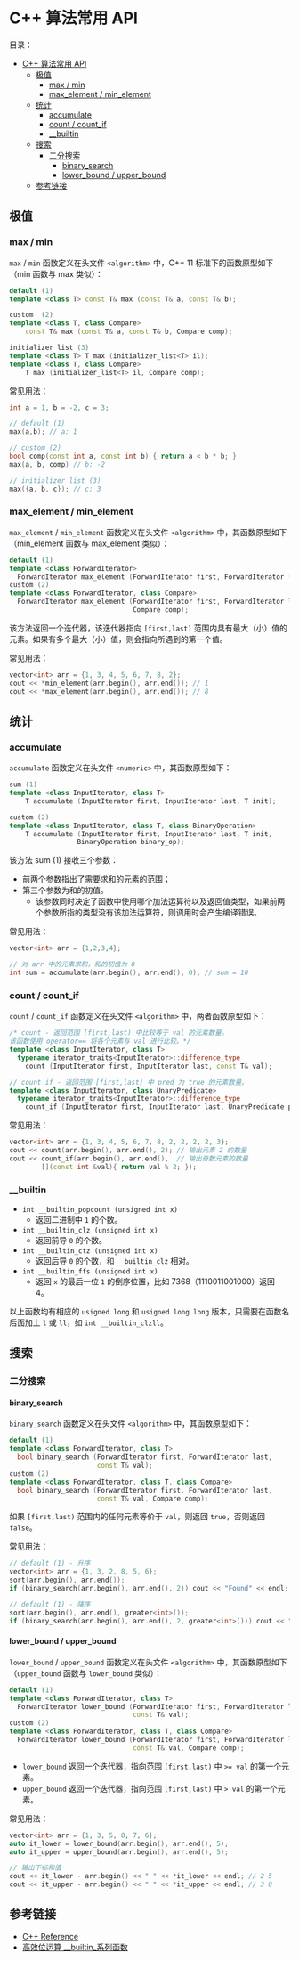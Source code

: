 # C++ 算法常用 API

目录：

- [C++ 算法常用 API](#c-算法常用-api)
  - [极值](#极值)
    - [max / min](#max--min)
    - [max_element / min_element](#max_element--min_element)
  - [统计](#统计)
    - [accumulate](#accumulate)
    - [count / count_if](#count--count_if)
    - [__builtin](#__builtin)
  - [搜索](#搜索)
    - [二分搜索](#二分搜索)
      - [binary_search](#binary_search)
      - [lower_bound / upper_bound](#lower_bound--upper_bound)
  - [参考链接](#参考链接)

## 极值

### max / min

`max` / `min` 函数定义在头文件 `<algorithm>` 中，C++ 11 标准下的函数原型如下（min 函数与 max 类似）：

```C++
default (1) 
template <class T> const T& max (const T& a, const T& b);

custom  (2) 
template <class T, class Compare>
    const T& max (const T& a, const T& b, Compare comp);

initializer list (3) 
template <class T> T max (initializer_list<T> il);
template <class T, class Compare>
    T max (initializer_list<T> il, Compare comp);
```

常见用法：

```C++
int a = 1, b = -2, c = 3;

// default (1)
max(a,b); // a: 1

// custom (2)
bool comp(const int a, const int b) { return a < b * b; }
max(a, b, comp) // b: -2

// initializer list (3) 
max({a, b, c}); // c: 3
```

### max_element / min_element

`max_element` / `min_element` 函数定义在头文件 `<algorithm>` 中，其函数原型如下（min_element 函数与 max_element 类似）：

```C++
default (1)	
template <class ForwardIterator>
  ForwardIterator max_element (ForwardIterator first, ForwardIterator last);
custom (2)	
template <class ForwardIterator, class Compare>
  ForwardIterator max_element (ForwardIterator first, ForwardIterator last,
                               Compare comp);
```

该方法返回一个迭代器，该迭代器指向 `[first,last)` 范围内具有最大（小）值的元素。如果有多个最大（小）值，则会指向所遇到的第一个值。

常见用法：

```C++
vector<int> arr = {1, 3, 4, 5, 6, 7, 8, 2};
cout << *min_element(arr.begin(), arr.end()); // 1
cout << *max_element(arr.begin(), arr.end()); // 8
```

## 统计

### accumulate

`accumulate` 函数定义在头文件 `<numeric>` 中，其函数原型如下：

```C++
sum (1)	
template <class InputIterator, class T>
    T accumulate (InputIterator first, InputIterator last, T init);

custom (2)	
template <class InputIterator, class T, class BinaryOperation>
    T accumulate (InputIterator first, InputIterator last, T init,
                 BinaryOperation binary_op);
```

该方法 sum (1) 接收三个参数：

* 前两个参数指出了需要求和的元素的范围；
* 第三个参数为和的初值。
  * 该参数同时决定了函数中使用哪个加法运算符以及返回值类型，如果前两个参数所指的类型没有该加法运算符，则调用时会产生编译错误。

常见用法：

```C++
vector<int> arr = {1,2,3,4};

// 对 arr 中的元素求和，和的初值为 0
int sum = accumulate(arr.begin(), arr.end(), 0); // sum = 10
```

### count / count_if

`count` / `count_if` 函数定义在头文件 `<algorithm>` 中，两者函数原型如下：

```C++
/* count - 返回范围 [first,last) 中比较等于 val 的元素数量。
该函数使用 operator== 将各个元素与 val 进行比较。*/
template <class InputIterator, class T>
  typename iterator_traits<InputIterator>::difference_type
    count (InputIterator first, InputIterator last, const T& val);

// count_if - 返回范围 [first,last) 中 pred 为 true 的元素数量。
template <class InputIterator, class UnaryPredicate>
  typename iterator_traits<InputIterator>::difference_type
    count_if (InputIterator first, InputIterator last, UnaryPredicate pred);
```

常见用法：

```C++
vector<int> arr = {1, 3, 4, 5, 6, 7, 8, 2, 2, 2, 2, 3};
cout << count(arr.begin(), arr.end(), 2); // 输出元素 2 的数量
cout << count_if(arr.begin(), arr.end(),  // 输出奇数元素的数量
        [](const int &val){ return val % 2; });
```

### __builtin

* `int __builtin_popcount (unsigned int x)`
  * 返回二进制中 `1` 的个数。
* `int __builtin_clz (unsigned int x)`
  * 返回前导 `0` 的个数。
* `int __builtin_ctz (unsigned int x)`
  * 返回后导 `0` 的个数，和 `__builtin_clz` 相对。
* `int __builtin_ffs (unsigned int x)`
  * 返回 `x` 的最后一位 `1` 的倒序位置，比如 7368（1110011001000）返回 4。

以上函数均有相应的 `usigned long` 和 `usigned long long` 版本，只需要在函数名后面加上 `l` 或 `ll`，如 `int __builtin_clzll`。

## 搜索

### 二分搜索

#### binary_search

`binary_search` 函数定义在头文件 `<algorithm>` 中，其函数原型如下：

```C++
default (1)	
template <class ForwardIterator, class T>
  bool binary_search (ForwardIterator first, ForwardIterator last,
                      const T& val);
custom (2)	
template <class ForwardIterator, class T, class Compare>
  bool binary_search (ForwardIterator first, ForwardIterator last,
                      const T& val, Compare comp);
```

如果 `[first,last)` 范围内的任何元素等价于 `val`，则返回 `true`，否则返回 `false`。

常见用法：

```C++
// default (1) - 升序
vector<int> arr = {1, 3, 2, 8, 5, 6};
sort(arr.begin(), arr.end());
if (binary_search(arr.begin(), arr.end(), 2)) cout << "Found" << endl;

// default (1) - 降序
sort(arr.begin(), arr.end(), greater<int>());
if (binary_search(arr.begin(), arr.end(), 2, greater<int>())) cout << "Found" << endl;
```

#### lower_bound / upper_bound

`lower_bound` / `upper_bound` 函数定义在头文件 `<algorithm>` 中，其函数原型如下（`upper_bound` 函数与 `lower_bound` 类似）：

```C++
default (1)	
template <class ForwardIterator, class T>
  ForwardIterator lower_bound (ForwardIterator first, ForwardIterator last,
                               const T& val);
custom (2)	
template <class ForwardIterator, class T, class Compare>
  ForwardIterator lower_bound (ForwardIterator first, ForwardIterator last,
                               const T& val, Compare comp);
```

* `lower_bound` 返回一个迭代器，指向范围 `[first,last)` 中 `>= val` 的第一个元素。
* `upper_bound` 返回一个迭代器，指向范围 `[first,last)` 中 `> val` 的第一个元素。

常见用法：

```C++
vector<int> arr = {1, 3, 5, 8, 7, 6};
auto it_lower = lower_bound(arr.begin(), arr.end(), 5);
auto it_upper = upper_bound(arr.begin(), arr.end(), 5);

// 输出下标和值
cout << it_lower - arr.begin() << " " << *it_lower << endl; // 2 5
cout << it_upper - arr.begin() << " " << *it_upper << endl; // 3 8
```

## 参考链接

* [C++ Reference](http://www.cplusplus.com/reference/)
* [高效位运算 __builtin_系列函数
](https://blog.csdn.net/yuer158462008/article/details/46383635?utm_medium=distribute.pc_relevant.none-task-blog-2~default~baidujs_baidulandingword~default-0.pc_relevant_paycolumn_v3&spm=1001.2101.3001.4242.1&utm_relevant_index=2)
